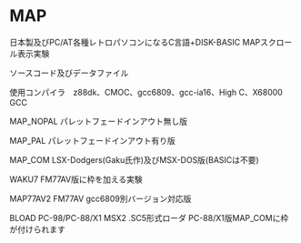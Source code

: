 # MAP
日本製及びPC/AT各種レトロパソコンになるC言語+DISK-BASIC MAPスクロール表示実験

ソースコード及びデータファイル

使用コンパイラ　z88dk、CMOC、gcc6809、gcc-ia16、High C、X68000 GCC

MAP_NOPAL パレットフェードインアウト無し版

MAP_PAL パレットフェードインアウト有り版

MAP_COM LSX-Dodgers(Gaku氏作)及びMSX-DOS版(BASICは不要)

WAKU7 FM77AV版に枠を加える実験

MAP77AV2 FM77AV gcc6809別バージョン対応版

BLOAD PC-98/PC-88/X1 MSX2 .SC5形式ローダ PC-88/X1版MAP_COMに枠が付けられます

